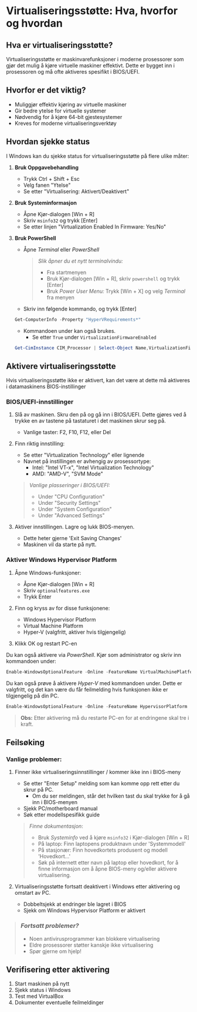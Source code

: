# Virtualiseringsstøtte: Hva, hvorfor og hvordan

## Hva er virtualiseringsstøtte?
Virtualiseringsstøtte er maskinvarefunksjoner i moderne prosessorer som gjør det mulig å kjøre virtuelle maskiner effektivt. Dette er bygget inn i prosessoren og må ofte aktiveres spesifikt i BIOS/UEFI.

## Hvorfor er det viktig?
- Muliggjør effektiv kjøring av virtuelle maskiner
- Gir bedre ytelse for virtuelle systemer
- Nødvendig for å kjøre 64-bit gjestesystemer
- Kreves for moderne virtualiseringsverktøy

## Hvordan sjekke status

I Windows kan du sjekke status for virtualiseringsstøtte på flere ulike måter:

1. **Bruk Oppgavebehandling**
   - Trykk Ctrl + Shift + Esc
   - Velg fanen "Ytelse"
   - Se etter "Virtualisering: Aktivert/Deaktivert"

2. **Bruk Systeminformasjon**
   - Åpne Kjør-dialogen \[Win + R\]
   - Skriv `msinfo32` og trykk \[Enter\]
   - Se etter linjen "Virtualization Enabled In Firmware: Yes/No"

3. **Bruk PowerShell**
   - Åpne _Terminal_ eller _PowerShell_

      > _Slik åpner du et nytt terminalvindu:_
      >- Fra startmenyen
      >- Bruk Kjør-dialogen \[Win + R\], skriv `powershell` og trykk \[Enter\]
      >- Bruk _Power User Menu:_ Trykk [Win + X] og velg _Terminal_ fra menyen

   - Skriv inn følgende kommando, og trykk \[Enter\]

   ```powershell
   Get-ComputerInfo -Property "HyperVRequirements*"
   ```
   - Kommandoen under kan også brukes.
      - Se etter `True` under `VirtualizationFirmwareEnabled`
   ```powershell
   Get-CimInstance CIM_Processor | Select-Object Name,VirtualizationFirmwareEnabled
   ```
   

## Aktivere virtualiseringsstøtte

Hvis virtualiseringsstøtte ikke er aktivert, kan det være at dette må aktiveres
i datamaskinens BIOS-instillinger

### BIOS/UEFI-innstillinger
1. Slå av maskinen. Skru den på og gå inn i BIOS/UEFI. Dette gjøres ved å trykke
   en av tastene på tastaturet i det maskinen skrur seg på. 
   - Vanlige taster: F2, F10, F12, eller Del

2. Finn riktig innstilling:
   - Se etter "Virtualization Technology" eller lignende
   - Navnet på instillingen er avhengig av prosessortype:
      - Intel: "Intel VT-x", "Intel Virtualization Technology"
      - AMD: "AMD-V", "SVM Mode"

   > _Vanlige plasseringer i BIOS/UEFI:_
   >- Under "CPU Configuration"
   >- Under "Security Settings"
   >- Under "System Configuration"
   >- Under "Advanced Settings"

3. Aktiver innstillingen. Lagre og lukk BIOS-menyen.
   - Dette heter gjerne 'Exit Saving Changes'
   - Maskinen vil da starte på nytt.

### Aktiver Windows Hypervisor Platform

1. Åpne Windows-funksjoner:
   - Åpne Kjør-dialogen [Win + R]
   - Skriv `optionalfeatures.exe`
   - Trykk Enter

2. Finn og kryss av for disse funksjonene:
   - Windows Hypervisor Platform
   - Virtual Machine Platform
   - Hyper-V (valgfritt, aktiver hvis tilgjengelig)

3. Klikk OK og restart PC-en

Du kan også aktivere via _PowerShell_. Kjør som administrator og skriv inn 
kommandoen under:

```powershell
Enable-WindowsOptionalFeature -Online -FeatureName VirtualMachinePlatform
```

Du kan også prøve å aktivere _Hyper-V_ med kommandoen under. Dette er valgfritt, 
og det kan være du får feilmelding hvis funksjonen ikke er tilgjengelig på
din PC.

```powershell
Enable-WindowsOptionalFeature -Online -FeatureName HypervisorPlatform
```

> **Obs:**
> Etter aktivering må du restarte PC-en for at endringene skal tre i kraft.

## Feilsøking

### Vanlige problemer:
1. Finner ikke virtualiseringsinnstillinger / kommer ikke inn i BIOS-meny
   - Se etter "Enter Setup" melding som kan komme opp rett etter du skrur 
   på PC.
      - Om du ser meldingen, står det hvilken tast du skal trykke for å 
      gå inn i BIOS-menyen
   - Sjekk PC/motherboard manual 
   - Søk etter modellspesifikk guide

   > _Finne dokumentasjon_:
   >- Bruk _Systeminfo_ ved å kjøre `msinfo32` i Kjør-dialogen \[Win + R\] 
   >- På laptop: Finn laptopens produktnavn under 'Systemmodell'
   >- På stasjonær: Finn hovedkortets produsent og modell 'Hovedkort...'
   >- Søk på internett etter navn på laptop eller hovedkort, for å finne
      informasjon om å åpne BIOS-meny og/eller aktivere virtualisering.

2. Virtualiseringsstøtte fortsatt deaktivert i Windows etter aktivering 
   og omstart av PC.
   - Dobbeltsjekk at endringer ble lagret i BIOS
   - Sjekk om Windows Hypervisor Platform er aktivert

> ### _Fortsatt problemer?_
>- Noen antivirusprogrammer kan blokkere virtualisering
>- Eldre prosessorer støtter kanskje ikke virtualisering
>- Spør gjerne om hjelp!

## Verifisering etter aktivering
1. Start maskinen på nytt
2. Sjekk status i Windows
3. Test med VirtualBox
4. Dokumenter eventuelle feilmeldinger